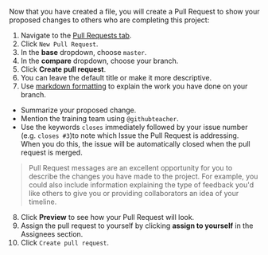 Now that you have created a file, you will create a Pull Request to show your proposed changes to others who are completing this project:

1. Navigate to the <a href="https://github.com/githubschool/open-enrollment-classes-introduction-to-github/pulls" target="_blank">Pull Requests tab</a>.
2. Click `New Pull Request`.
3. In the **base** dropdown, choose `master`.
4. In the **compare** dropdown, choose your branch.
5. Click **Create pull request**.
6. You can leave the default title or make it more descriptive.
7. Use [markdown formatting](https://guides.github.com/features/mastering-markdown/) to explain the work you have done on your branch.
  - Summarize your proposed change.
  - Mention the training team using `@githubteacher`.
  - Use the keywords `closes` immediately followed by your issue number (e.g. `closes #3`)to note which Issue the Pull Request is addressing. When you do this, the issue will be automatically closed when the pull request is merged.

   > Pull Request messages are an excellent opportunity for you to describe the changes you have made to the project. For example, you could also include information explaining the type of feedback you'd like others to give you or providing collaborators an idea of your timeline.

8. Click **Preview** to see how your Pull Request will look.
9. Assign the pull request to yourself by clicking **assign to yourself** in the Assignees section.
10. Click `Create pull request`.
